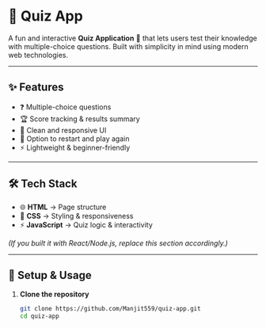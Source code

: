 # 📝 Quiz App  

A fun and interactive **Quiz Application** 🎯 that lets users test their knowledge with multiple-choice questions. Built with simplicity in mind using modern web technologies.  

---

## ✨ Features  

- ❓ Multiple-choice questions  
- 🏆 Score tracking & results summary  
- 🎨 Clean and responsive UI  
- 🔄 Option to restart and play again  
- ⚡ Lightweight & beginner-friendly  

---

## 🛠️ Tech Stack  

- 🌐 **HTML** → Page structure  
- 🎨 **CSS** → Styling & responsiveness  
- ⚡ **JavaScript** → Quiz logic & interactivity  

*(If you built it with React/Node.js, replace this section accordingly.)*  

---

## 🚀 Setup & Usage  
1. **Clone the repository**  
   ```bash
   git clone https://github.com/Manjit559/quiz-app.git
   cd quiz-app
